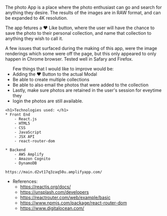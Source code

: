  <p>The photo App is a place where the photo enthusiast can go and search for anything they desire.  The results of the images are in RAW format, and can be expanded to 4K resolution.  </p>

 <p>The app fetures a ♥️ Like button, where the user will have the chance to save the photo to their personal collection, and name that collection to anything they wish to call it. </p>

 <p>A few issues that surfaced during the making of this app, were the image renderings which some were off the page, but this only appeared to only happen in Chrome browser.  Tested well in Safary and Firefox. </p>

 <ul>Few things that I would like to improve would be:
    <li> Adding the ♥️ Button to the actual Modal
    <li>Be able to create multiple collections
    <li>Be able to also email the photos that were added to the collection
    <li>Lastly, make sure photos are retained in the user's session for eveytime they <li>login the photos are still available. 
</ul>

    <h1>Technologies used: </h1>
    * Front End
        - React.js
        - HTML5
        - CSS
        - JavaScript
        - JSX API
        - react-router-dom

    * Backend
        - AWS Amplify
        - Amazon Cognito
        - DynamoDB

    https://main.d2vt17q3zaq50u.amplifyapp.com/

    
* References:
    - https://reactjs.org/docs/
    - https://unsplash.com/developers
    - https://reactrouter.com/web/example/basic
    - https://www.npmjs.com/package/react-router-dom
    - https://www.digitalocean.com/


